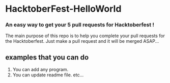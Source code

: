 # HacktoberFest-HelloWorld
###  An easy way to get your 5 pull requests for Hacktoberfest ! 
The main purpose of this repo is to help you complete your pull requests for the Hacktoberfest. Just make a pull request and it will be merged ASAP...
## examples that you can do
1. You can add any program.
2. You can update readme file.
etc...
